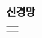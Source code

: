 # 신경망

| | |
| --- | --- |
| [](%EC%8B%A0%EA%B2%BD%EB%A7%9D1.jpg) | [](%EC%8B%A0%EA%B2%BD%EB%A7%9D2.jpg) |
| [](%EC%8B%A0%EA%B2%BD%EB%A7%9D3.jpg) | [](./%EC%8B%A0%EA%B2%BD%EB%A7%9D4.jpg) |

